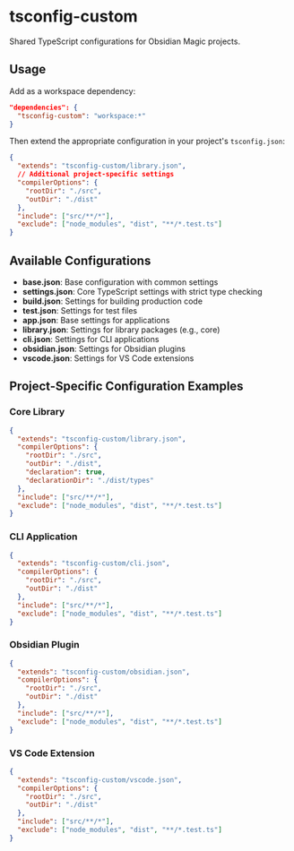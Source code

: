 # tsconfig-custom

Shared TypeScript configurations for Obsidian Magic projects.

## Usage

Add as a workspace dependency:

```json
"dependencies": {
  "tsconfig-custom": "workspace:*"
}
```

Then extend the appropriate configuration in your project's `tsconfig.json`:

```json
{
  "extends": "tsconfig-custom/library.json",
  // Additional project-specific settings
  "compilerOptions": {
    "rootDir": "./src",
    "outDir": "./dist"
  },
  "include": ["src/**/*"],
  "exclude": ["node_modules", "dist", "**/*.test.ts"]
}
```

## Available Configurations

- **base.json**: Base configuration with common settings
- **settings.json**: Core TypeScript settings with strict type checking
- **build.json**: Settings for building production code
- **test.json**: Settings for test files
- **app.json**: Base settings for applications
- **library.json**: Settings for library packages (e.g., core)
- **cli.json**: Settings for CLI applications
- **obsidian.json**: Settings for Obsidian plugins
- **vscode.json**: Settings for VS Code extensions

## Project-Specific Configuration Examples

### Core Library

```json
{
  "extends": "tsconfig-custom/library.json",
  "compilerOptions": {
    "rootDir": "./src",
    "outDir": "./dist",
    "declaration": true,
    "declarationDir": "./dist/types"
  },
  "include": ["src/**/*"],
  "exclude": ["node_modules", "dist", "**/*.test.ts"]
}
```

### CLI Application

```json
{
  "extends": "tsconfig-custom/cli.json",
  "compilerOptions": {
    "rootDir": "./src",
    "outDir": "./dist"
  },
  "include": ["src/**/*"],
  "exclude": ["node_modules", "dist", "**/*.test.ts"]
}
```

### Obsidian Plugin

```json
{
  "extends": "tsconfig-custom/obsidian.json",
  "compilerOptions": {
    "rootDir": "./src",
    "outDir": "./dist"
  },
  "include": ["src/**/*"],
  "exclude": ["node_modules", "dist", "**/*.test.ts"]
}
```

### VS Code Extension

```json
{
  "extends": "tsconfig-custom/vscode.json",
  "compilerOptions": {
    "rootDir": "./src",
    "outDir": "./dist"
  },
  "include": ["src/**/*"],
  "exclude": ["node_modules", "dist", "**/*.test.ts"]
}
```
